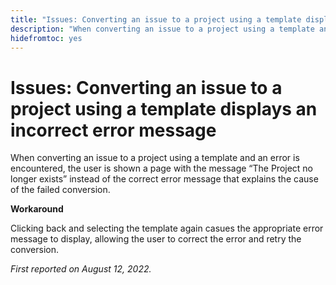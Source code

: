 ```yaml
---
title: "Issues: Converting an issue to a project using a template displays an incorrect error message"
description: "When converting an issue to a project using a template and an error is encountered, the user is shown a page with the message The Project no longer exists instead of the correct error message that explains the cause of the failed conversion."
hidefromtoc: yes
---
```


# Issues: Converting an issue to a project using a template displays an incorrect error message

When converting an issue to a project using a template and an error is encountered, the user is shown a page with the message “The Project no longer exists” instead of the correct error message that explains the cause of the failed conversion.

**Workaround**

Clicking back and selecting the template again casues the appropriate error message to display, allowing the user to correct the error and retry the conversion.

_First reported on August 12, 2022._